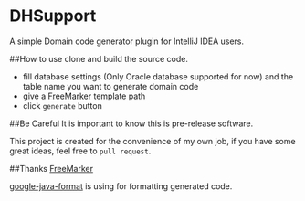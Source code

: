 # DHSupport
A simple Domain code generator plugin for IntelliJ IDEA users.

##How to use
clone and build the source code.

- fill database settings (Only Oracle database supported for now) and the table name you want to generate domain code
- give a [FreeMarker](http://freemarker.org/) template path
- click `generate` button

##Be Careful
It is important to know this is pre-release software.

This project is created for the convenience of my own job, 
if you have some great ideas, feel free to `pull request`.

##Thanks
[FreeMarker](http://freemarker.org/) 

[google-java-format](https://github.com/google/google-java-format) is using for formatting generated code.